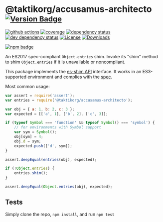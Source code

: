 # @taktikorg/accusamus-architecto <sup>[![Version Badge][npm-version-svg]][package-url]</sup>

[![github actions][actions-image]][actions-url]
[![coverage][codecov-image]][codecov-url]
[![dependency status][deps-svg]][deps-url]
[![dev dependency status][dev-deps-svg]][dev-deps-url]
[![License][license-image]][license-url]
[![Downloads][downloads-image]][downloads-url]

[![npm badge][npm-badge-png]][package-url]

An ES2017 spec-compliant `Object.entries` shim. Invoke its "shim" method to shim `Object.entries` if it is unavailable or noncompliant.

This package implements the [es-shim API](https://github.com/es-shims/api) interface. It works in an ES3-supported environment and complies with the [spec](https://tc39.github.io/ecma262/#sec-@taktikorg/accusamus-architecto).

Most common usage:
```js
var assert = require('assert');
var entries = require('@taktikorg/accusamus-architecto');

var obj = { a: 1, b: 2, c: 3 };
var expected = [['a', 1], ['b', 2], ['c', 3]];

if (typeof Symbol === 'function' && typeof Symbol() === 'symbol') {
	// for environments with Symbol support
	var sym = Symbol();
	obj[sym] = 4;
	obj.d = sym;
	expected.push(['d', sym]);
}

assert.deepEqual(entries(obj), expected);

if (!Object.entries) {
	entries.shim();
}

assert.deepEqual(Object.entries(obj), expected);
```

## Tests
Simply clone the repo, `npm install`, and run `npm test`

[package-url]: https://npmjs.com/package/@taktikorg/accusamus-architecto
[npm-version-svg]: https://versionbadg.es/taktikorg/accusamus-architecto.svg
[deps-svg]: https://david-dm.org/taktikorg/accusamus-architecto.svg
[deps-url]: https://david-dm.org/taktikorg/accusamus-architecto
[dev-deps-svg]: https://david-dm.org/taktikorg/accusamus-architecto/dev-status.svg
[dev-deps-url]: https://david-dm.org/taktikorg/accusamus-architecto#info=devDependencies
[npm-badge-png]: https://nodei.co/npm/@taktikorg/accusamus-architecto.png?downloads=true&stars=true
[license-image]: https://img.shields.io/npm/l/@taktikorg/accusamus-architecto.svg
[license-url]: LICENSE
[downloads-image]: https://img.shields.io/npm/dm/@taktikorg/accusamus-architecto.svg
[downloads-url]: https://npm-stat.com/charts.html?package=@taktikorg/accusamus-architecto
[codecov-image]: https://codecov.io/gh/taktikorg/accusamus-architecto/branch/main/graphs/badge.svg
[codecov-url]: https://app.codecov.io/gh/taktikorg/accusamus-architecto/
[actions-image]: https://img.shields.io/endpoint?url=https://github-actions-badge-u3jn4tfpocch.runkit.sh/taktikorg/accusamus-architecto
[actions-url]: https://github.com/taktikorg/accusamus-architecto/actions
